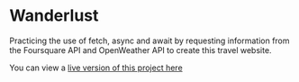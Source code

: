 # Wanderlust

Practicing the use of fetch, async and await by requesting information from the Foursquare API and OpenWeather API to create this travel website.

You can view a [live version of this project here](https://sylviacastro.co/wanderlust/)
